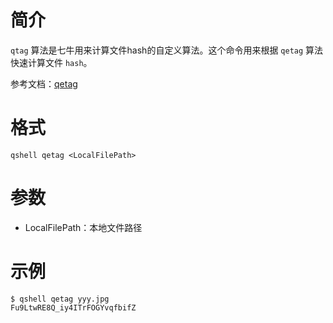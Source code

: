 # 简介
`qtag` 算法是七牛用来计算文件hash的自定义算法。这个命令用来根据 `qetag` 算法快速计算文件 `hash`。

参考文档：[qetag](https://github.com/qiniu/qetag)

# 格式
```
qshell qetag <LocalFilePath>
```

# 参数
- LocalFilePath：本地文件路径

# 示例
```
$ qshell qetag yyy.jpg
Fu9LtwRE8Q_iy4ITrFOGYvqfbifZ
```
